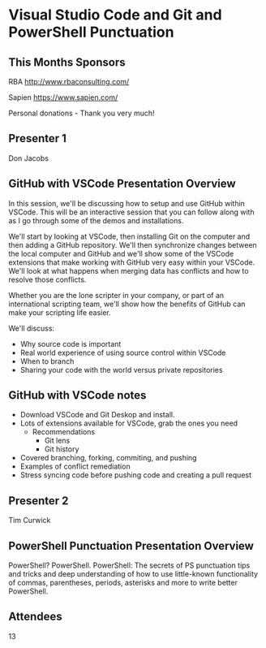 # Visual Studio Code and Git and PowerShell Punctuation

## This Months Sponsors

RBA <http://www.rbaconsulting.com/>

Sapien <https://www.sapien.com/>

Personal donations - Thank you very much!

## Presenter 1

Don Jacobs

## GitHub with VSCode Presentation Overview

In this session, we'll be discussing how to setup and use GitHub within VSCode. This will be an interactive session that you can follow along with as I go through some of the demos and installations.

We'll start by looking at VSCode, then installing Git on the computer and then adding a GitHub repository. We'll then synchronize changes between the local computer and GitHub and we'll show some of the VSCode extensions that make working with GitHub very easy within your VSCode. We'll look at what happens when merging data has conflicts and how to resolve those conflicts.

Whether you are the lone scripter in your company, or part of an international scripting team, we'll show how the benefits of GitHub can make your scripting life easier.

We'll discuss:

- Why source code is important
- Real world experience of using source control within VSCode
- When to branch
- Sharing your code with the world versus private repositories

## GitHub with VSCode notes

- Download VSCode and Git Deskop and install.
- Lots of extensions available for VSCode, grab the ones you need
  - Recommendations
    - Git lens
    - Git history
- Covered branching, forking, commiting, and pushing
- Examples of conflict remediation
- Stress syncing code before pushing code and creating a pull request

## Presenter 2

Tim Curwick

## PowerShell Punctuation Presentation Overview

PowerShell? PowerShell. PowerShell: The secrets of PS punctuation
tips and tricks and deep understanding of how to use little-known functionality of commas, parentheses, periods, asterisks and more to write better PowerShell.

## Attendees

13